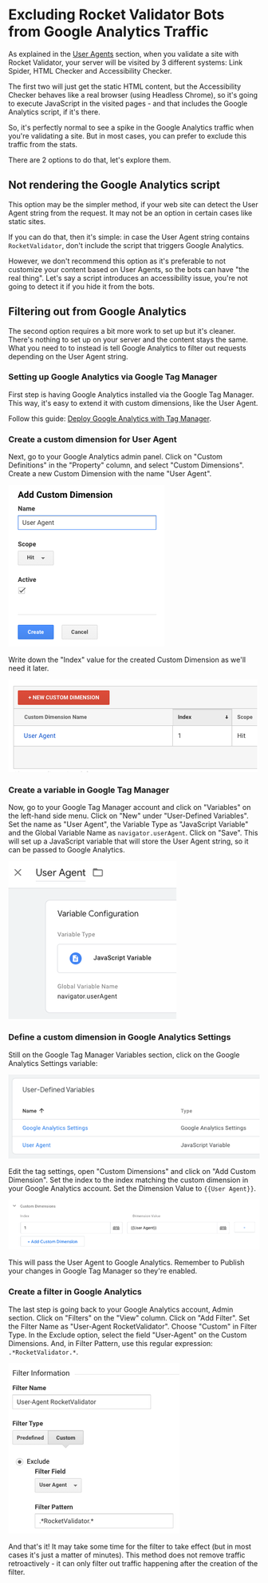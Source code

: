 # Excluding Rocket Validator Bots from Google Analytics Traffic

As explained in the <a href="/user-agents">User Agents</a> section, when you validate a site with Rocket Validator, your server will be visited by 3 different systems: Link Spider, HTML Checker and Accessibility Checker.

The first two will just get the static HTML content, but the Accessibility Checker behaves like a real browser (using Headless Chrome), so it's going to execute JavaScript in the visited pages - and that includes the Google Analytics script, if it's there.

So, it's perfectly normal to see a spike in the Google Analytics traffic when you're validating a site. But in most cases, you can prefer to exclude this traffic from the stats.

There are 2 options to do that, let's explore them.

## Not rendering the Google Analytics script

This option may be the simpler method, if your web site can detect the User Agent string from the request. It may not be an option in certain cases like static sites.

If you can do that, then it's simple: in case the User Agent string contains `RocketValidator`, don't include the script that triggers Google Analytics.

However, we don't recommend this option as it's preferable to not customize your content based on User Agents, so the bots can have "the real thing". Let's say a script introduces an accessibility issue, you're not going to detect it if you hide it from the bots.

## Filtering out from Google Analytics

The second option requires a bit more work to set up but it's cleaner. There's nothing to set up on your server and the content stays the same. What you need to to instead is tell Google Analytics to filter out requests depending on the User Agent string.

### Setting up Google Analytics via Google Tag Manager

First step is having Google Analytics installed via the Google Tag Manager. This way, it's easy to extend it with custom dimensions, like the User Agent.

Follow this guide: <a href="https://support.google.com/tagmanager/answer/6107124?hl=en">Deploy Google Analytics with Tag Manager</a>.

### Create a custom dimension for User Agent

Next, go to your Google Analytics admin panel. Click on "Custom Definitions" in the "Property" column, and select "Custom Dimensions". Create a new Custom Dimension with the name "User Agent".

![Add Custom Dimension form screenshot](img/google-analytics/01.png)

Write down the "Index" value for the created Custom Dimension as we'll need it later.

![Custom Dimension index screenshot](img/google-analytics/02.png)

### Create a variable in Google Tag Manager

Now, go to your Google Tag Manager account and click on "Variables" on the left-hand side menu. Click on "New" under "User-Defined Variables". Set the name as "User Agent", the Variable Type as "JavaScript Variable" and the Global Variable Name as `navigator.userAgent`. Click on "Save". This will set up a JavaScript variable that will store the User Agent string, so it can be passed to Google Analytics.

![JavaScript Variable form screenshot](img/google-analytics/03.png)

### Define a custom dimension in Google Analytics Settings

Still on the Google Tag Manager Variables section, click on the Google Analytics Settings variable:

![User-Defined Variables screenshot](img/google-analytics/04.png)

Edit the tag settings, open "Custom Dimensions" and click on "Add Custom Dimension". Set the index to the index matching the custom dimension in your Google Analytics account. Set the Dimension Value to `{{User Agent}}`.

![Add Custom Dimension form screenshot](img/google-analytics/05.png)

This will pass the User Agent to Google Analytics. Remember to Publish your changes in Google Tag Manager so they're enabled.

### Create a filter in Google Analytics

The last step is going back to your Google Analytics account, Admin section. Click on "Filters" on the "View" column. Click on "Add Filter". Set the Filter Name as "User-Agent RocketValidator". Choose "Custom" in Filter Type. In the Exclude option, select the field "User-Agent" on the Custom Dimensions. And, in Filter Pattern, use this regular expression: `.*RocketValidator.*`.

![Google Analytics Filter screenshot](img/google-analytics/06.png)

And that's it! It may take some time for the filter to take effect (but in most cases it's just a matter of minutes). This method does not remove traffic retroactively - it can only filter out traffic happening after the creation of the filter.
